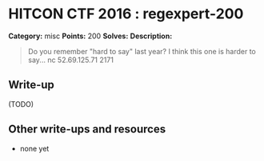 # HITCON CTF 2016 : regexpert-200

**Category:** misc
**Points:** 200
**Solves:**
**Description:**

> Do you remember "hard to say" last year? I think this one is harder to say... nc 52.69.125.71 2171


## Write-up

(TODO)

## Other write-ups and resources

* none yet
